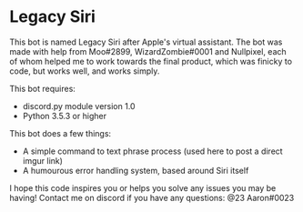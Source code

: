 # Legacy Siri

This bot is named Legacy Siri after Apple's virtual assistant. The bot was made with help from Moo#2899, WizardZombie#0001 and Nullpixel, each of whom helped me to work towards the final product, which was finicky to code, but works well, and works simply.

This bot requires: 

- discord.py module version 1.0 
- Python 3.5.3 or higher

This bot does a few things:

- A simple command to text phrase process (used here to post a direct imgur link)
- A humourous error handling system, based around Siri itself

I hope this code inspires you or helps you solve any issues you may be having! Contact me on discord if you have any questions: @23 Aaron#0023
